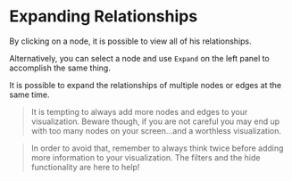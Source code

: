 # Expanding Relationships

By clicking on a node, it is possible to view all of his relationships.

Alternatively, you can select a node and use ```Expand``` on the left panel to accomplish the same thing.

It is possible to expand the relationships of multiple nodes or edges at the same time.

> It is tempting to always add more nodes and edges to your visualization. Beware though, if you are not careful you may end up with too many nodes on your screen...and a worthless visualization.

> In order to avoid that, remember to always think twice before adding more information to your visualization. The filters and the hide functionality are here to help!
